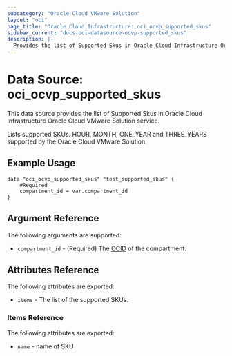 ```yaml
---
subcategory: "Oracle Cloud VMware Solution"
layout: "oci"
page_title: "Oracle Cloud Infrastructure: oci_ocvp_supported_skus"
sidebar_current: "docs-oci-datasource-ocvp-supported_skus"
description: |-
  Provides the list of Supported Skus in Oracle Cloud Infrastructure Oracle Cloud VMware Solution service
---
```


# Data Source: oci_ocvp_supported_skus
This data source provides the list of Supported Skus in Oracle Cloud Infrastructure Oracle Cloud VMware Solution service.

Lists supported SKUs. HOUR, MONTH, ONE_YEAR and THREE_YEARS supported by the Oracle Cloud
VMware Solution.


## Example Usage

```hcl
data "oci_ocvp_supported_skus" "test_supported_skus" {
	#Required
	compartment_id = var.compartment_id
}
```

## Argument Reference

The following arguments are supported:

* `compartment_id` - (Required) The [OCID](https://docs.cloud.oracle.com/iaas/Content/General/Concepts/identifiers.htm) of the compartment.


## Attributes Reference

The following attributes are exported:

* `items` - The list of the supported SKUs.

### Items Reference

The following attributes are exported:

* `name` - name of SKU


